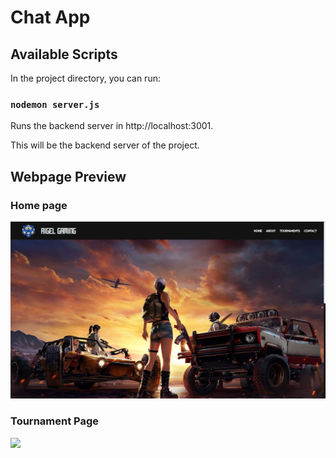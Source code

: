 # Chat App

## Available Scripts

In the project directory, you can run:

### `nodemon server.js`

Runs the backend server in http://localhost:3001.

This will be the backend server of the project.

## Webpage Preview

### Home page

<img src="website_images/home.png" width="900">

### Tournament Page

<img src="website_images/signup.png" width="900">
